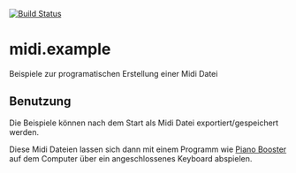 [![Build Status](https://travis-ci.org/FunThomas424242/midi.example.svg?branch=master)](https://travis-ci.org/FunThomas424242/midi.example)

# midi.example
Beispiele zur programatischen Erstellung einer Midi Datei

## Benutzung

Die Beispiele können nach dem Start als Midi Datei exportiert/gespeichert werden.

Diese Midi Dateien lassen sich dann mit einem Programm wie 
[Piano Booster](http://pianobooster.sourceforge.net/)
auf dem Computer über ein angeschlossenes Keyboard abspielen. 
 